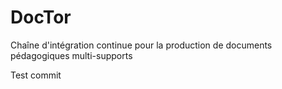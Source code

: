 DocTor
======

Chaîne d'intégration continue pour la production de documents pédagogiques multi-supports

Test commit